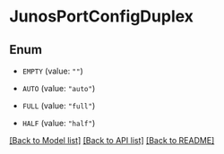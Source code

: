 # JunosPortConfigDuplex

## Enum


* `EMPTY` (value: `""`)

* `AUTO` (value: `"auto"`)

* `FULL` (value: `"full"`)

* `HALF` (value: `"half"`)


[[Back to Model list]](../README.md#documentation-for-models) [[Back to API list]](../README.md#documentation-for-api-endpoints) [[Back to README]](../README.md)


